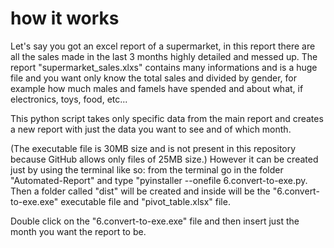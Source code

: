 # how it works

Let's say you got an excel report of a supermarket, in this report there are all the sales made in the last 3 months highly detailed and messed up. The report "supermarket_sales.xlxs" contains many informations and is a huge file and you want only know the total sales and divided by gender, for example how much males and famels have spended and about what, if electronics, toys, food, etc...

This python script takes only specific data from the main report and creates a new report with just the data you want to see and of which month.

(The executable file is 30MB size and is not present in this repository because GitHub allows only files of 25MB size.)
However it can be created just by using the terminal like so:
from the terminal go in the folder "Automated-Report" and type "pyinstaller --onefile 6.convert-to-exe.py.
Then a folder called "dist" will be created and inside will be the "6.convert-to-exe.exe" executable file and "pivot_table.xlsx" file.

Double click on the "6.convert-to-exe.exe" file and then insert just the month you want the report to be.

